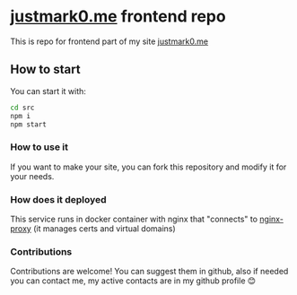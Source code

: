 # [justmark0.me](https://justmark0.me) frontend repo

This is repo for frontend part of my site [justmark0.me](https://justmark0.me)

## How to start

You can start it with:
```bash
cd src
npm i
npm start
```

### How to use it
If you want to make your site, you can fork this repository and modify it for your needs. 

### How does it deployed
This service runs in docker container with nginx that "connects" to [nginx-proxy](https://github.com/nginx-proxy/nginx-proxy) (it manages certs and virtual domains)

### Contributions
Contributions are welcome! You can suggest them in github, also if needed you can contact me, my active contacts are in my github profile 😊
